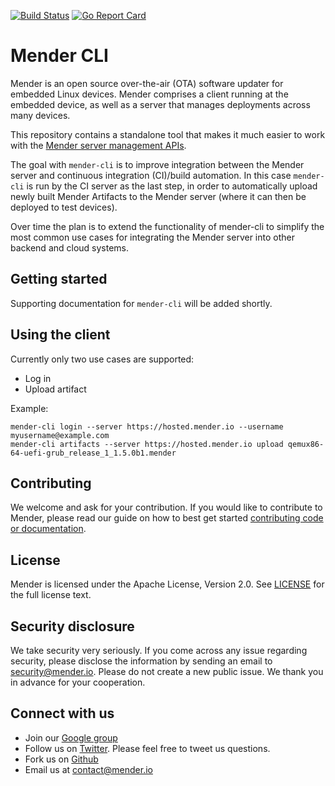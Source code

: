 [![Build Status](https://travis-ci.org/mendersoftware/mender-cli.svg?branch=master)](https://travis-ci.org/mendersoftware/mender-cli)
[![Go Report Card](https://goreportcard.com/badge/github.com/mendersoftware/mender-cli)](https://goreportcard.com/report/github.com/mendersoftware/mender-cli)


Mender CLI
========================

Mender is an open source over-the-air (OTA) software updater for embedded Linux
devices. Mender comprises a client running at the embedded device, as well as
a server that manages deployments across many devices.

This repository contains a standalone tool that makes it much easier to work
with the [Mender server management APIs](https://docs.mender.io/apis/management-apis).

The goal with `mender-cli` is to improve integration between the Mender server
and continuous integration (CI)/build automation. In this case `mender-cli` is
run by the CI server as the last step, in order to automatically upload newly
built Mender Artifacts to the Mender server (where it can then be deployed to
test devices).

Over time the plan is to extend the functionality of mender-cli to simplify
the most common use cases for integrating the Mender server into other backend
and cloud systems.

## Getting started

Supporting documentation for `mender-cli` will be added shortly.

## Using the client

Currently only two use cases are supported:

- Log in
- Upload artifact

Example:

```
mender-cli login --server https://hosted.mender.io --username myusername@example.com
mender-cli artifacts --server https://hosted.mender.io upload qemux86-64-uefi-grub_release_1_1.5.0b1.mender
```

## Contributing

We welcome and ask for your contribution. If you would like to contribute to
Mender, please read our guide on how to best get started [contributing code or
documentation](https://github.com/mendersoftware/mender/blob/master/CONTRIBUTING.md).

## License

Mender is licensed under the Apache License, Version 2.0. See
[LICENSE](https://github.com/mendersoftware/mender-cli/blob/master/LICENSE) for
the full license text.

## Security disclosure

We take security very seriously. If you come across any issue regarding
security, please disclose the information by sending an email to
[security@mender.io](security@mender.io). Please do not create a new public
issue. We thank you in advance for your cooperation.

## Connect with us

* Join our [Google
  group](https://groups.google.com/a/lists.mender.io/forum/#!forum/mender)
* Follow us on [Twitter](https://twitter.com/mender_io?target=_blank). Please
  feel free to tweet us questions.
* Fork us on [Github](https://github.com/mendersoftware)
* Email us at [contact@mender.io](mailto:contact@mender.io)
